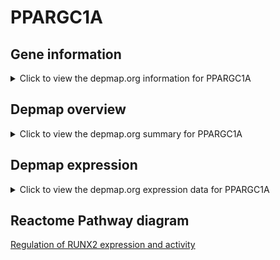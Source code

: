 <h1>PPARGC1A</h1>

<h2>Gene information</h2>
<details>
  <summary>Click to view the depmap.org information for PPARGC1A</summary>
  <iframe src="https://depmap.org/portal/gene/PPARGC1A?tab=about" style="border:none;width:100%;height:800px"></iframe>
</details>

<h2>Depmap overview</h2>
<details>
  <summary>Click to view the depmap.org summary for PPARGC1A</summary>
  <iframe src="https://depmap.org/portal/gene/PPARGC1A?tab=overview" style="border:none;width:100%;height:800px"></iframe>
</details>

<h2>Depmap expression</h2>
<details>
  <summary>Click to view the depmap.org expression data for PPARGC1A</summary>
  <iframe src="https://depmap.org/portal/gene/PPARGC1A?tab=characterization" style="border:none;width:100%;height:800px"></iframe>
</details>



<h2>Reactome Pathway diagram</h2>
<a href="https://reactome.org/PathwayBrowser/#/R-HSA-8939902" target="_BLANK">Regulation of RUNX2 expression and activity</a>



